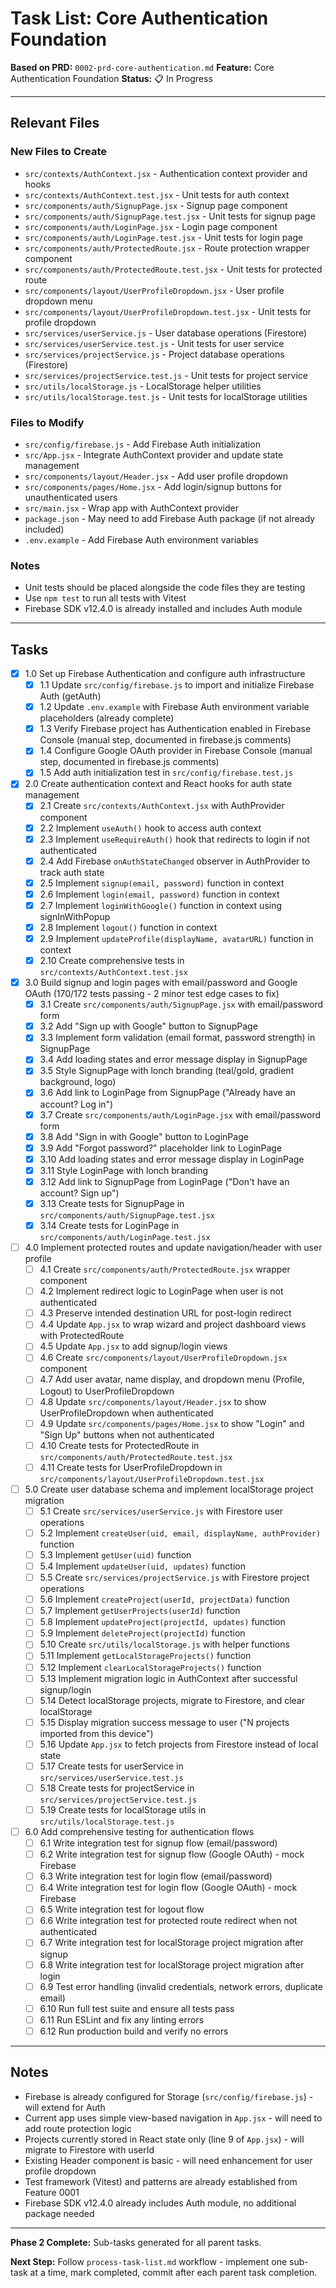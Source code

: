 # Task List: Core Authentication Foundation

**Based on PRD:** `0002-prd-core-authentication.md`
**Feature:** Core Authentication Foundation
**Status:** 📋 In Progress

---

## Relevant Files

### New Files to Create
- `src/contexts/AuthContext.jsx` - Authentication context provider and hooks
- `src/contexts/AuthContext.test.jsx` - Unit tests for auth context
- `src/components/auth/SignupPage.jsx` - Signup page component
- `src/components/auth/SignupPage.test.jsx` - Unit tests for signup page
- `src/components/auth/LoginPage.jsx` - Login page component
- `src/components/auth/LoginPage.test.jsx` - Unit tests for login page
- `src/components/auth/ProtectedRoute.jsx` - Route protection wrapper component
- `src/components/auth/ProtectedRoute.test.jsx` - Unit tests for protected route
- `src/components/layout/UserProfileDropdown.jsx` - User profile dropdown menu
- `src/components/layout/UserProfileDropdown.test.jsx` - Unit tests for profile dropdown
- `src/services/userService.js` - User database operations (Firestore)
- `src/services/userService.test.js` - Unit tests for user service
- `src/services/projectService.js` - Project database operations (Firestore)
- `src/services/projectService.test.js` - Unit tests for project service
- `src/utils/localStorage.js` - LocalStorage helper utilities
- `src/utils/localStorage.test.js` - Unit tests for localStorage utilities

### Files to Modify
- `src/config/firebase.js` - Add Firebase Auth initialization
- `src/App.jsx` - Integrate AuthContext provider and update state management
- `src/components/layout/Header.jsx` - Add user profile dropdown
- `src/components/pages/Home.jsx` - Add login/signup buttons for unauthenticated users
- `src/main.jsx` - Wrap app with AuthContext provider
- `package.json` - May need to add Firebase Auth package (if not already included)
- `.env.example` - Add Firebase Auth environment variables

### Notes

- Unit tests should be placed alongside the code files they are testing
- Use `npm test` to run all tests with Vitest
- Firebase SDK v12.4.0 is already installed and includes Auth module

---

## Tasks

- [x] 1.0 Set up Firebase Authentication and configure auth infrastructure
  - [x] 1.1 Update `src/config/firebase.js` to import and initialize Firebase Auth (getAuth)
  - [x] 1.2 Update `.env.example` with Firebase Auth environment variable placeholders (already complete)
  - [x] 1.3 Verify Firebase project has Authentication enabled in Firebase Console (manual step, documented in firebase.js comments)
  - [x] 1.4 Configure Google OAuth provider in Firebase Console (manual step, documented in firebase.js comments)
  - [x] 1.5 Add auth initialization test in `src/config/firebase.test.js`

- [x] 2.0 Create authentication context and React hooks for auth state management
  - [x] 2.1 Create `src/contexts/AuthContext.jsx` with AuthProvider component
  - [x] 2.2 Implement `useAuth()` hook to access auth context
  - [x] 2.3 Implement `useRequireAuth()` hook that redirects to login if not authenticated
  - [x] 2.4 Add Firebase `onAuthStateChanged` observer in AuthProvider to track auth state
  - [x] 2.5 Implement `signup(email, password)` function in context
  - [x] 2.6 Implement `login(email, password)` function in context
  - [x] 2.7 Implement `loginWithGoogle()` function in context using signInWithPopup
  - [x] 2.8 Implement `logout()` function in context
  - [x] 2.9 Implement `updateProfile(displayName, avatarURL)` function in context
  - [x] 2.10 Create comprehensive tests in `src/contexts/AuthContext.test.jsx`

- [x] 3.0 Build signup and login pages with email/password and Google OAuth (170/172 tests passing - 2 minor test edge cases to fix)
  - [x] 3.1 Create `src/components/auth/SignupPage.jsx` with email/password form
  - [x] 3.2 Add "Sign up with Google" button to SignupPage
  - [x] 3.3 Implement form validation (email format, password strength) in SignupPage
  - [x] 3.4 Add loading states and error message display in SignupPage
  - [x] 3.5 Style SignupPage with lonch branding (teal/gold, gradient background, logo)
  - [x] 3.6 Add link to LoginPage from SignupPage ("Already have an account? Log in")
  - [x] 3.7 Create `src/components/auth/LoginPage.jsx` with email/password form
  - [x] 3.8 Add "Sign in with Google" button to LoginPage
  - [x] 3.9 Add "Forgot password?" placeholder link to LoginPage
  - [x] 3.10 Add loading states and error message display in LoginPage
  - [x] 3.11 Style LoginPage with lonch branding
  - [x] 3.12 Add link to SignupPage from LoginPage ("Don't have an account? Sign up")
  - [x] 3.13 Create tests for SignupPage in `src/components/auth/SignupPage.test.jsx`
  - [x] 3.14 Create tests for LoginPage in `src/components/auth/LoginPage.test.jsx`

- [ ] 4.0 Implement protected routes and update navigation/header with user profile
  - [ ] 4.1 Create `src/components/auth/ProtectedRoute.jsx` wrapper component
  - [ ] 4.2 Implement redirect logic to LoginPage when user is not authenticated
  - [ ] 4.3 Preserve intended destination URL for post-login redirect
  - [ ] 4.4 Update `App.jsx` to wrap wizard and project dashboard views with ProtectedRoute
  - [ ] 4.5 Update `App.jsx` to add signup/login views
  - [ ] 4.6 Create `src/components/layout/UserProfileDropdown.jsx` component
  - [ ] 4.7 Add user avatar, name display, and dropdown menu (Profile, Logout) to UserProfileDropdown
  - [ ] 4.8 Update `src/components/layout/Header.jsx` to show UserProfileDropdown when authenticated
  - [ ] 4.9 Update `src/components/pages/Home.jsx` to show "Login" and "Sign Up" buttons when not authenticated
  - [ ] 4.10 Create tests for ProtectedRoute in `src/components/auth/ProtectedRoute.test.jsx`
  - [ ] 4.11 Create tests for UserProfileDropdown in `src/components/layout/UserProfileDropdown.test.jsx`

- [ ] 5.0 Create user database schema and implement localStorage project migration
  - [ ] 5.1 Create `src/services/userService.js` with Firestore user operations
  - [ ] 5.2 Implement `createUser(uid, email, displayName, authProvider)` function
  - [ ] 5.3 Implement `getUser(uid)` function
  - [ ] 5.4 Implement `updateUser(uid, updates)` function
  - [ ] 5.5 Create `src/services/projectService.js` with Firestore project operations
  - [ ] 5.6 Implement `createProject(userId, projectData)` function
  - [ ] 5.7 Implement `getUserProjects(userId)` function
  - [ ] 5.8 Implement `updateProject(projectId, updates)` function
  - [ ] 5.9 Implement `deleteProject(projectId)` function
  - [ ] 5.10 Create `src/utils/localStorage.js` with helper functions
  - [ ] 5.11 Implement `getLocalStorageProjects()` function
  - [ ] 5.12 Implement `clearLocalStorageProjects()` function
  - [ ] 5.13 Implement migration logic in AuthContext after successful signup/login
  - [ ] 5.14 Detect localStorage projects, migrate to Firestore, and clear localStorage
  - [ ] 5.15 Display migration success message to user ("N projects imported from this device")
  - [ ] 5.16 Update `App.jsx` to fetch projects from Firestore instead of local state
  - [ ] 5.17 Create tests for userService in `src/services/userService.test.js`
  - [ ] 5.18 Create tests for projectService in `src/services/projectService.test.js`
  - [ ] 5.19 Create tests for localStorage utils in `src/utils/localStorage.test.js`

- [ ] 6.0 Add comprehensive testing for authentication flows
  - [ ] 6.1 Write integration test for signup flow (email/password)
  - [ ] 6.2 Write integration test for signup flow (Google OAuth) - mock Firebase
  - [ ] 6.3 Write integration test for login flow (email/password)
  - [ ] 6.4 Write integration test for login flow (Google OAuth) - mock Firebase
  - [ ] 6.5 Write integration test for logout flow
  - [ ] 6.6 Write integration test for protected route redirect when not authenticated
  - [ ] 6.7 Write integration test for localStorage project migration after signup
  - [ ] 6.8 Write integration test for localStorage project migration after login
  - [ ] 6.9 Test error handling (invalid credentials, network errors, duplicate email)
  - [ ] 6.10 Run full test suite and ensure all tests pass
  - [ ] 6.11 Run ESLint and fix any linting errors
  - [ ] 6.12 Run production build and verify no errors

---

## Notes

- Firebase is already configured for Storage (`src/config/firebase.js`) - will extend for Auth
- Current app uses simple view-based navigation in `App.jsx` - will need to add route protection logic
- Projects currently stored in React state only (line 9 of `App.jsx`) - will migrate to Firestore with userId
- Existing Header component is basic - will need enhancement for user profile dropdown
- Test framework (Vitest) and patterns are already established from Feature 0001
- Firebase SDK v12.4.0 already includes Auth module, no additional package needed

---

**Phase 2 Complete:** Sub-tasks generated for all parent tasks.

**Next Step:** Follow `process-task-list.md` workflow - implement one sub-task at a time, mark completed, commit after each parent task completion.
